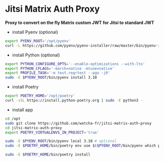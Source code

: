 # Jitsi Matrix Auth Proxy

**Proxy to convert on the fly Matrix custom JWT for Jitsi to standard JWT**

- install Pyenv (optional)

```sh
export PYENV_ROOT='/opt/pyenv'
curl -L https://github.com/pyenv/pyenv-installer/raw/master/bin/pyenv-installer | sudo -E bash
```

- install Python (optional)

```sh
export PYTHON_CONFIGURE_OPTS='--enable-optimizations --with-lto'
export PYTHON_CFLAGS='-march=native -mtune=native'
export PROFILE_TASK='-m test.regrtest --pgo -j0'
sudo -E $PYENV_ROOT/bin/pyenv install 3.10
```

- install Poetry

```sh
export POETRY_HOME='/opt/poetry'
curl -sSL https://install.python-poetry.org | sudo -E python3 -
```

- install app

```sh
cd /opt
sudo git clone https://github.com/watcha-fr/jitsi-matrix-auth-proxy
cd jitsi-matrix-auth-proxy
export POETRY_VIRTUALENVS_IN_PROJECT='true'

sudo -E $PYENV_ROOT/bin/pyenv local 3.10 # optional
sudo -E $POETRY_HOME/bin/poetry env use $($PYENV_ROOT/bin/pyenv which python3.10) # optional

sudo -E $POETRY_HOME/bin/poetry install
```
